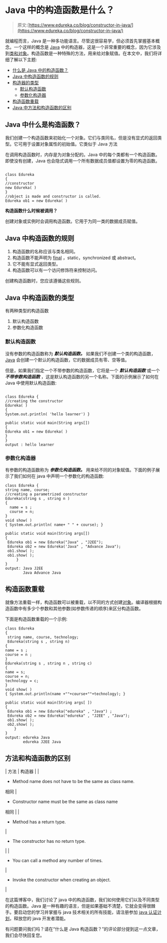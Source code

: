 # Java 中的构造函数是什么？

> 原文:[https://www.edureka.co/blog/constructor-in-java/](https://www.edureka.co/blog/constructor-in-java/)

就编程而言，Java 是一种多功能语言。尽管这很容易学，但必须首先掌握基本概念。一个这样的概念是 [Java](https://www.edureka.co/java-j2ee-soa-training) 中的构造器，这是一个非常重要的概念，因为它涉及到[类和对象](https://www.edureka.co/blog/java-tutorial/#obj)。构造函数是一种特殊的方法，用来给对象赋值。在本文中，我们将详细了解以下主题:

*   [什么是 Java 中的构造函数？](#whatisaconstructor)
*   [Java 中构造函数的规则](#rules)
*   [构造器的类型](#typesofconstructor)
    *   [默认构造函数](#defaultconstructor)
    *   [参数化构造器](#parametrizedconstructor)
*   [构造函数重载](#constructoroverloading)
*   [Java 中方法和构造函数的区别](#methodvsconstructor)

## **Java 中什么是构造函数？**

我们创建一个构造函数来初始化一个对象。它们与类同名，但是没有显式的返回类型。它可用于设置对象属性的初始值。它类似于 Java 方法

在调用构造函数时，内存是为对象分配的。Java 中的每个类都有一个构造函数。即使没有创建，Java 也会隐式调用一个所有数据成员值都设置为零的构造函数。

```

class Edureka
{
//constructor
new Edureka( )
}
//object is made and constructor is called.
Edureka ob1 = new Edureka( )

```

**构造函数什么时候被调用？**

创建对象或实例时会调用构造函数。它用于为同一类的数据成员赋值。

## **Java 中构造函数的规则**

1.  构造函数的名称应该与类名相同。
2.  构造函数不能声明为 [final](https://www.edureka.co/blog/final-finally-and-finalize-in-java/) ，static，synchronized 或 abstract。
3.  它不能有显式返回类型。
4.  构造函数可以有一个访问修饰符来控制访问。

创建构造函数时，您应该遵循这些规则。

## **Java 中构造函数的类型**

有两种类型的构造函数

1.  默认构造函数
2.  参数化构造函数

### **默认构造函数**

没有参数的构造函数称为 ***默认构造函数。*** 如果我们不创建一个类的构造函数， [Java](https://www.edureka.co/blog/what-is-java/) 会创建一个默认的构造函数，它的数据成员有零、空等值。

但是，如果我们指定一个不带参数的构造函数，它将是一个 ***默认构造函数*** 或一个 ***不带参数构造函数*** ，这是默认构造函数的另一个名称。下面的示例展示了如何在 Java 中使用默认构造函数:

```

class Edureka {
//creating the constructor
Edureka( )
{
System.out.println( 'hello learner') }

public static void main(String args[])
{
Edureka ob1 = new Edureka( )
}
}
output : hello learner

```

### **参数化构造器**

有参数的构造函数称为 ***参数化构造函数。*** 用来给不同的对象赋值。下面的例子展示了我们如何在 java 中声明一个参数化的构造函数:

```
class Edureka {
string name, course;
//creating a parametrized constructor
Edureka(string s , string n )
{
  name = s ;
  course = n;
}
void show( )
{ System.out.println( name+ " " + course); }

public static void main(String args[])
{
 Edureka ob1 = new Edureka("Java" , "J2EE");
 Edureka ob2 = new Edureka('Java" , "Advance Java");
 ob1.show( );
 ob1.show( );
     }
}
output: Java J2EE
        Java Advance Java

```

## **构造函数重载**

就像方法重载一样，构造函数可以被重载，以不同的方式创建[对象](https://www.edureka.co/blog/object-oriented-programming/)。编译器根据构造函数中有多少个参数和其他参数(如参数传递的顺序)来区分构造函数。

下面是构造函数重载的一个示例:

```
class Edureka 
{
 string name, course, technology;
 Edureka(string s , string n)
{
name = s ;
course = n ;
}
Edureka(string s , string n , string c)
{
name = s;
course = n;
technology = c;
}
void show( ) 
{ System.out.println(name +""+course+""+technology); }

public static void main(String args[ ])
{
 Edureka ob1 = new Edureka("edureka" , "Java") ;
 Edureka ob2 = new Edureka("edureka" , "J2EE" , "Java");
 ob1.show( );
 ob2.show( );
    }
}
output: edureka Java
        edureka J2EE Java

```

## **方法和构造函数的区别**

| 方法 | 构造器 |
| 

*   Method name does not have to be the same as class name.

相同 | 

*   Constructor name must be the same as class name

相同 |
| 

*   Method has a return type.

 | 

*   The constructor has no return type.

 |
| 

*   You can call a method any number of times.

 | 

*   Invoke the constructor when creating an object.

 |

在这篇博客中，我们讨论了 java 中的构造函数，我们如何使用它们以及不同类型的构造函数。Java 是一种有趣的语言，但是如果基础不清楚，它就会变得很棘手。要启动您的学习并掌握与 java 技术相关的所有技能，请注册参加 [java 认证计划](https://www.edureka.co/java-j2ee-soa-training)，释放您的 java 开发者潜能。

有问题要问我们吗？请在“什么是 Java 构造函数？”的评论部分提到这一点文章，我们会尽快回复您。